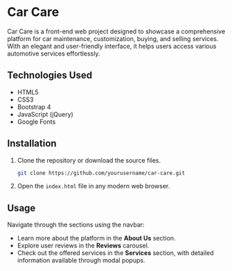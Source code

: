 # Car Care

Car Care is a front-end web project designed to showcase a comprehensive platform for car maintenance, customization, buying, and selling services. With an elegant and user-friendly interface, it helps users access various automotive services effortlessly.

## Technologies Used

- HTML5
- CSS3
- Bootstrap 4
- JavaScript (jQuery)
- Google Fonts

## Installation

1. Clone the repository or download the source files.
   ```bash
   git clone https://github.com/yourusername/car-care.git
   ```
2. Open the `index.html` file in any modern web browser.

## Usage

Navigate through the sections using the navbar:
- Learn more about the platform in the **About Us** section.
- Explore user reviews in the **Reviews** carousel.
- Check out the offered services in the **Services** section, with detailed information available through modal popups.

